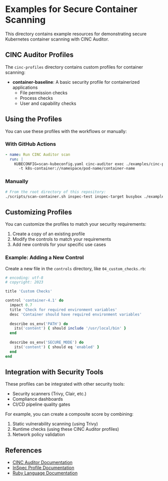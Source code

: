 # Examples for Secure Container Scanning

This directory contains example resources for demonstrating secure Kubernetes container scanning with CINC Auditor.

## CINC Auditor Profiles

The `cinc-profiles` directory contains custom profiles for container scanning:

- **container-baseline**: A basic security profile for containerized applications
  - File permission checks
  - Process checks
  - User and capability checks

## Using the Profiles

You can use these profiles with the workflows or manually:

### With GitHub Actions

```yaml
- name: Run CINC Auditor scan
  run: |
    KUBECONFIG=scan-kubeconfig.yaml cinc-auditor exec ./examples/cinc-profiles/container-baseline \
      -t k8s-container://namespace/pod-name/container-name
```

### Manually

```bash
# From the root directory of this repository:
./scripts/scan-container.sh inspec-test inspec-target busybox ./examples/cinc-profiles/container-baseline
```

## Customizing Profiles

You can customize the profiles to match your security requirements:

1. Create a copy of an existing profile
2. Modify the controls to match your requirements
3. Add new controls for your specific use cases

### Example: Adding a New Control

Create a new file in the `controls` directory, like `04_custom_checks.rb`:

```ruby
# encoding: utf-8
# copyright: 2023

title 'Custom Checks'

control 'container-4.1' do
  impact 0.7
  title 'Check for required environment variables'
  desc 'Container should have required environment variables'
  
  describe os_env('PATH') do
    its('content') { should include '/usr/local/bin' }
  end
  
  describe os_env('SECURE_MODE') do
    its('content') { should eq 'enabled' }
  end
end
```

## Integration with Security Tools

These profiles can be integrated with other security tools:

- Security scanners (Trivy, Clair, etc.)
- Compliance dashboards
- CI/CD pipeline quality gates

For example, you can create a composite score by combining:
1. Static vulnerability scanning (using Trivy)
2. Runtime checks (using these CINC Auditor profiles)
3. Network policy validation

## References

- [CINC Auditor Documentation](https://cinc.sh/start/auditor/)
- [InSpec Profile Documentation](https://docs.chef.io/inspec/profiles/)
- [Ruby Language Documentation](https://ruby-doc.org/)
